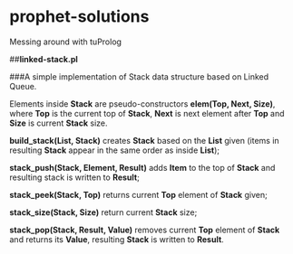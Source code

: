 
# prophet-solutions
Messing around with tuProlog

##**linked-stack.pl**

  ###A simple implementation of Stack data structure based on Linked Queue.
  
  Elements inside **Stack** are pseudo-constructors **elem(Top, Next, Size)**, where **Top** is the current top of **Stack**, **Next** is next element after **Top** and   **Size** is current **Stack** size.
  
  **build_stack(List, Stack)** creates **Stack** based on the **List** given (items in resulting **Stack** appear in the same order as inside **List**);
  
  **stack_push(Stack, Element, Result)** adds **Item** to the top of **Stack** and resulting stack is written to **Result**;
  
  **stack_peek(Stack, Top)** returns current **Top** element of **Stack** given;
  
  **stack_size(Stack, Size)** return current **Stack** size;
  
  **stack_pop(Stack, Result, Value)** removes current **Top** element of **Stack** and returns its **Value**, resulting **Stack** is written to **Result**.
  
